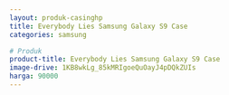 ```yaml
---
layout: produk-casinghp
title: Everybody Lies Samsung Galaxy S9 Case
categories: samsung

# Produk
product-title: Everybody Lies Samsung Galaxy S9 Case
image-drive: 1KB8wkLg_85kMRIgoeQuOayJ4pDQkZUIs
harga: 90000
---
```

